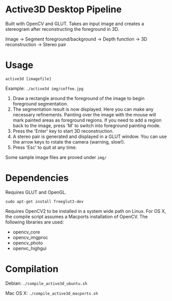 Active3D Desktop Pipeline
===

Built with OpenCV and GLUT. Takes an input image and creates a stereogram after reconstructing the foreground in 3D.

Image -> Segment foreground/background -> Depth function -> 3D reconstruction -> Stereo pair

Usage
===

```
active3d [imagefile]
```

Example: `./active3d img/coffee.jpg`

1. Draw a rectangle around the foreground of the image to begin foreground segmentation.
2. The segmentation result is now displayed. Here you can make any necessary refinements. Painting over the image with the mouse will mark painted areas as foreground regions. If you need to add a region back to the image, press 'M' to switch into foreground painting mode.
3. Press the 'Enter' key to start 3D reconstruction.
4. A stereo pair is generated and displayed in a GLUT window. You can use the arrow keys to rotate the camera (warning, slow!).
5. Press 'Esc' to quit at any time.

Some sample image files are proved under `img/`

Dependencies
===

Requires GLUT and OpenGL.

```
sudo apt-get install freeglut3-dev
```

Requires OpenCV2 to be installed in a system wide path on Linux. For OS X, the compile script assumes a Macports installation of OpenCV. The following libraries are used:

- opencv_core
- opencv_imgproc
- opencv_photo
- openvc_highgui

Compilation
===
Debian: `./compile_active3d_ubuntu.sh`

Mac OS X: `./compile_active3d_macports.sh`
